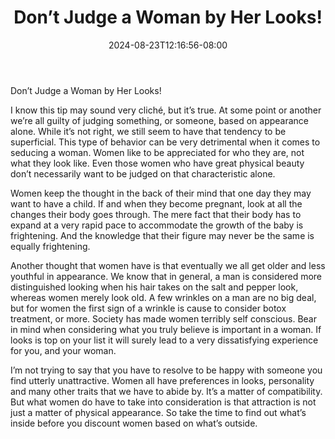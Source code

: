 ﻿---
title: "Don’t Judge a Woman by Her Looks!"
date: 2024-08-23T12:16:56-08:00
description: "Dating Women Tips for Web Success"
featured_image: "/images/Dating Women.jpg"
tags: ["Dating Women"]
---

Don’t Judge a Woman by Her Looks!


I know this tip may sound very cliché, but it’s true. At some point or another we’re all guilty of judging something, or someone, based on appearance alone. While it’s not right, we still seem to have that tendency to be superficial. This type of behavior can be very detrimental when it comes to seducing a woman. Women like to be appreciated for who they are, not what they look like. Even those women who have great physical beauty don’t necessarily want to be judged on that characteristic alone.

Women keep the thought in the back of their mind that one day they may want to have a child. If and when they become pregnant, look at all the changes their body goes through. The mere fact that their body has to expand at a very rapid pace to accommodate the growth of the baby is frightening. And the knowledge that their figure may never be the same is equally frightening.

Another thought that women have is that eventually we all get older and less youthful in appearance. We know that in general, a man is considered more distinguished looking when his hair takes on the salt and pepper look, whereas women merely look old. A few wrinkles on a man are no big deal, but for women the first sign of a wrinkle is cause to consider botox treatment, or more. Society has made women terribly self conscious. Bear in mind when considering what you truly believe is important in a woman. If looks is top on your list it will surely lead to a very dissatisfying experience for you, and your woman.

I’m not trying to say that you have to resolve to be happy with someone you find utterly unattractive. Women all have preferences in looks, personality and many other traits that we have to abide by. It’s a matter of compatibility. But what women do have to take into consideration is that attraction is not just a matter of physical appearance. So take the time to find out what’s inside before you discount women based on what’s outside.


